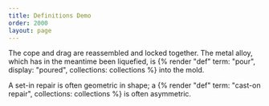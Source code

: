 ```yaml
---
title: Definitions Demo
order: 2000
layout: page
---
```


The cope and drag are reassembled and locked together. The metal alloy, which has in the meantime been liquefied, is {% render "def" term: "pour",  display: "poured", collections: collections %} into the mold.

A set-in repair is often geometric in shape; a {% render "def" term: "cast-on repair", collections: collections %} is often asymmetric.
